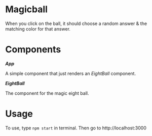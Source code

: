 # Magicball

When you click on the ball, it should choose a random answer & the matching color for that answer.

# Components

**_App_**

A simple component that just renders an *EightBall* component.

**_EightBall_**

The component for the magic eight ball.

# Usage

To use, type `npm start` in terminal. Then go to http://localhost:3000
